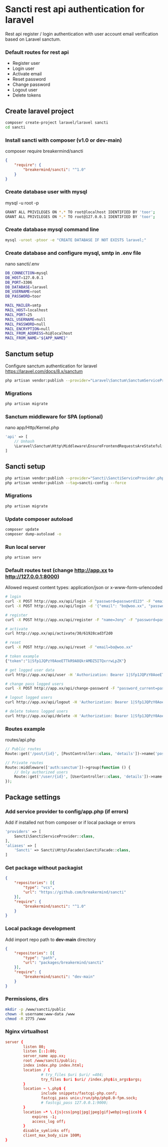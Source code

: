 # Sancti rest api authentication for laravel
Rest api register / login authentication with user account email verification based on Laravel sanctum.

### Default routes for rest api
- Register user
- Login user
- Activate email
- Reset password
- Change password
- Logout user
- Delete tokens

## Create laravel project
```sh
composer create-project laravel/laravel sancti
cd sancti
```

### Install sancti with composer (v1.0 or dev-main)
composer require breakermind/sancti
```json
{
	"require": {
		"breakermind/sancti": "^1.0"
	}
}
```

### Create database user with mysql
mysql -u root -p
```sh
GRANT ALL PRIVILEGES ON *.* TO root@localhost IDENTIFIED BY 'toor';
GRANT ALL PRIVILEGES ON *.* TO root@127.0.0.1 IDENTIFIED BY 'toor';
```

### Create database mysql command line
```sh
mysql -uroot -ptoor -e "CREATE DATABASE IF NOT EXISTS laravel;"
```

### Create database and configure mysql, smtp in .env file
nano sancti/.env
```sh
DB_CONNECTION=mysql
DB_HOST=127.0.0.1
DB_PORT=3306
DB_DATABASE=laravel
DB_USERNAME=root
DB_PASSWORD=toor

MAIL_MAILER=smtp
MAIL_HOST=localhost
MAIL_PORT=25
MAIL_USERNAME=null
MAIL_PASSWORD=null
MAIL_ENCRYPTION=null
MAIL_FROM_ADDRESS=hi@localhost
MAIL_FROM_NAME="${APP_NAME}"
```

## Sanctum setup
Configure sanctum authentication for laravel https://laravel.com/docs/8.x/sanctum
```sh
php artisan vendor:publish --provider="Laravel\Sanctum\SanctumServiceProvider"
```

### Migrations
```sh
php artisan migrate
```

### Sanctum middleware for SPA (optional)
nano app/Http/Kernel.php
```php
'api' => [
	// Unhash
    \Laravel\Sanctum\Http\Middleware\EnsureFrontendRequestsAreStateful::class,
]
```

## Sancti setup
```sh
php artisan vendor:publish --provider="Sancti\SanctiServiceProvider.php"
php artisan vendor:publish --tag=sancti-config --force
```

### Migrations
```sh
php artisan migrate
```

### Update composer autoload
```sh
composer update
composer dump-autoload -o
```

### Run local server
```sh
php artisan serv
```

### Default routes test (change http://app.xx to http://127.0.0.1:8000)
Allowed request content types: application/json or x-www-form-urlencoded
```sh
# login
curl -X POST http://app.xx/api/login -F "password=password123" -F "email=bo@woo.xx"
curl -X POST http://app.xx/api/login -d '{"email": "bo@woo.xx", "password": "password123"}'

# register
curl -X POST http://app.xx/api/register -F "name=Jony" -F "password=password123" -F "password_confirmation=password123" -F "email=bo@woo.xx"

# activate
curl http://app.xx/api/activate/30/61928cad3f2d0

# reset
curl -X POST http://app.xx/api/reset -F "email=bo@woo.xx"

# token example
{"token":"1|Sfp1JQPzY0AoeETTkR9A8QkrAMDZ5ITQxrrwLpZK"}

# get logged user data
curl http://app.xx/api/user -H 'Authorization: Bearer 1|Sfp1JQPzY0AoeETTkR9A8QkrAMDZ5ITQxrrwLpZK'

# change pass logged users
curl -X POST http://app.xx/api/change-password -F "password_current=password123" -F "password=password1231" -F "password_confirmation=password1231" -H 'Authorization: Bearer 1|Sfp1JQPzY0AoeETTkR9A8QkrAMDZ5ITQxrrwLpZK'

# logout logged users
curl http://app.xx/api/logout -H 'Authorization: Bearer 1|Sfp1JQPzY0AoeETTkR9A8QkrAMDZ5ITQxrrwLpZK'

# delete tokens logged users
curl http://app.xx/api/delete -H 'Authorization: Bearer 1|Sfp1JQPzY0AoeETTkR9A8QkrAMDZ5ITQxrrwLpZK'
```

### Routes example
routes/api.php
```php
// Public routes
Route::get('/post/{id}', [PostController::class, 'details'])->name('post.details');

// Private routes
Route::middleware(['auth:sanctum'])->group(function () {
	// Only authorized users
	Route::get('/user/{id}', [UserController::class, 'details'])->name('user.details');
});
```

## Package settings

### Add service provider to config/app.php (if errors)
Add if installed not from composer or if local package or errors
```php
'providers' => [
	Sancti\SanctiServiceProvider::class,
],
'aliases' => [
	'Sancti' => Sancti\Http\Facades\SanctiFacade::class,
]
```

### Get package without packagist
```json
{
	"repositories": [{
		"type": "vcs",
		"url": "https://github.com/breakermind/sancti"
	}],
	"require": {
		"breakermind/sancti": "^1.0"
	}
}
```

### Local package development
Add import repo path to **dev-main** directory
```json
{
	"repositories": [{
		"type": "path",
		"url": "packages/breakermind/sancti"
	}],
	"require": {
		"breakermind/sancti": "dev-main"
	}
}
```

### Permissions, dirs
```sh
mkdir -p /www/sancti/public
chown -R username:www-data /www
chmod -R 2775 /www
```

### Nginx virtualhost
```conf
server {
        listen 80;
        listen [::]:80;
        server_name app.xx;
        root /www/sancti/public;
        index index.php index.html;
        location / {
                # try_files $uri $uri/ =404;
                try_files $uri $uri/ /index.php$is_args$args;
        }
        location ~ \.php$ {
                include snippets/fastcgi-php.conf;
                fastcgi_pass unix:/run/php/php8.0-fpm.sock;
                # fastcgi_pass 127.0.0.1:9000;
        }
        location ~* \.(js|css|png|jpg|jpeg|gif|webp|svg|ico)$ {
            expires -1;
            access_log off;
        }
        disable_symlinks off;
        client_max_body_size 100M;
}
```